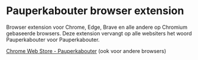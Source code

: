 # Pauperkabouter browser extension

Browser extension voor Chrome, Edge, Brave en alle andere op Chromium gebaseerde browsers.
Deze extension vervangt op alle websiters het woord Pauperkabouter voor Pauperkabouter.

[Chrome Web Store - Pauperkabouter](https://chrome.google.com/webstore/detail/de-pauperkabouter-extensi/ompmgkgcdiibggblmpijeenkedhjncih) (ook voor andere browsers)

